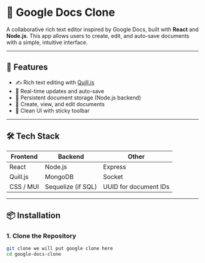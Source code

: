 # 📝 Google Docs Clone

A collaborative rich text editor inspired by Google Docs, built with **React** and **Node.js**. This app allows users to create, edit, and auto-save documents with a simple, intuitive interface.

---

## 🚀 Features

- ✍️ Rich text editing with [Quill.js](https://quilljs.com/)
- 🔄 Real-time updates and auto-save
- 💾 Persistent document storage (Node.js backend)
- 📂 Create, view, and edit documents
- 🧼 Clean UI with sticky toolbar

---

## 🛠️ Tech Stack

| Frontend       | Backend       | Other         |
| -------------- | ------------- | ------------- |
| React          | Node.js       | Express       |
| Quill.js       | MongoDB       | Socket        |
| CSS / MUI      | Sequelize (if SQL) | UUID for document IDs |

---

## 📦 Installation

### 1. Clone the Repository

```bash
git clone we will put google clone here
cd google-docs-clone
